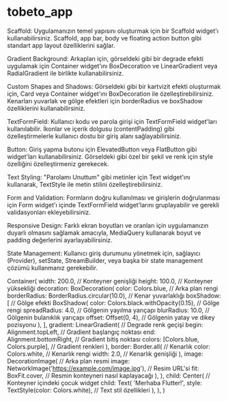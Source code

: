 # tobeto_app
Scaffold: Uygulamanızın temel yapısını oluşturmak için bir Scaffold widget'ı kullanabilirsiniz. Scaffold, app bar, body ve floating action button gibi standart app layout özelliklerini sağlar.

Gradient Background: Arkaplan için, görseldeki gibi bir degrade efekti uygulamak için Container widget'ını BoxDecoration ve LinearGradient veya RadialGradient ile birlikte kullanabilirsiniz.

Custom Shapes and Shadows: Görseldeki gibi bir kartvizit efekti oluşturmak için, Card veya Container widget'ını BoxDecoration ile özelleştirebilirsiniz. Kenarları yuvarlak ve gölge efektleri için borderRadius ve boxShadow özelliklerini kullanabilirsiniz.

TextFormField: Kullanıcı kodu ve parola girişi için TextFormField widget'ları kullanılabilir. İkonlar ve içerik dolgusu (contentPadding) gibi özelleştirmelerle kullanıcı dostu bir giriş alanı sağlayabilirsiniz.

Button: Giriş yapma butonu için ElevatedButton veya FlatButton gibi widget'ları kullanabilirsiniz. Görseldeki gibi özel bir şekil ve renk için style özelliğini özelleştirmeniz gerekecek.

Text Styling: "Parolamı Unuttum" gibi metinler için Text widget'ını kullanarak, TextStyle ile metin stilini özelleştirebilirsiniz.

Form and Validation: Formların doğru kullanılması ve girişlerin doğrulanması için Form widget'ı içinde TextFormField widget'larını gruplayabilir ve gerekli validasyonları ekleyebilirsiniz.

Responsive Design: Farklı ekran boyutları ve oranları için uygulamanızın duyarlı olmasını sağlamak amacıyla, MediaQuery kullanarak boyut ve padding değerlerini ayarlayabilirsiniz.

State Management: Kullanıcı giriş durumunu yönetmek için, sağlayıcı (Provider), setState, StreamBuilder, veya başka bir state management çözümü kullanmanız gerekebilir.


Container(
  width: 200.0, // Konteyner genişliği
  height: 100.0, // Konteyner yüksekliği
  decoration: BoxDecoration(
    color: Colors.blue, // Arka plan rengi
    borderRadius: BorderRadius.circular(10.0), // Kenar yuvarlaklığı
    boxShadow: [ // Gölge efekti
      BoxShadow(
        color: Colors.black.withOpacity(0.15), // Gölge rengi
        spreadRadius: 4.0, // Gölgenin yayılma yarıçapı
        blurRadius: 10.0, // Gölgenin bulanıklık yarıçapı
        offset: Offset(0, 4), // Gölgenin yatay ve dikey pozisyonu
      ),
    ],
    gradient: LinearGradient( // Degrade renk geçişi
      begin: Alignment.topLeft, // Gradient başlangıç noktası
      end: Alignment.bottomRight, // Gradient bitiş noktası
      colors: [Colors.blue, Colors.purple], // Gradient renkleri
    ),
    border: Border.all( // Kenarlık
      color: Colors.white, // Kenarlık rengi
      width: 2.0, // Kenarlık genişliği
    ),
    image: DecorationImage( // Arka plan resmi
      image: NetworkImage('https://example.com/image.jpg'), // Resim URL'si
      fit: BoxFit.cover, // Resmin konteyneri nasıl kaplayacağı
    ),
  ),
  child: Center( // Konteyner içindeki çocuk widget
    child: Text(
      'Merhaba Flutter!', 
      style: TextStyle(color: Colors.white), // Text stil özellikleri
    ),
  ),
)

